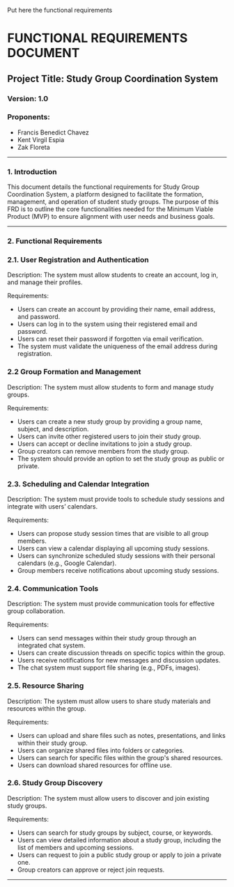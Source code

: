 Put here the functional requirements

# FUNCTIONAL REQUIREMENTS DOCUMENT
## Project Title: Study Group Coordination System
### Version: 1.0
### Proponents: 
- Francis Benedict Chavez
- Kent Virgil Espia
- Zak Floreta

___

### 1. Introduction

This document details the functional requirements for Study Group Coordination System, a platform designed to facilitate the formation, management, and       operation of student study groups. The purpose of this FRD is to outline the core functionalities needed for the Minimum Viable Product (MVP) to ensure       alignment with user needs and business goals.

___

### 2. Functional Requirements
### 2.1. User Registration and Authentication

Description: The system must allow students to create an account, log in, and manage their profiles.

Requirements:
- Users can create an account by providing their name, email address, and password.
- Users can log in to the system using their registered email and password.
- Users can reset their password if forgotten via email verification.
- The system must validate the uniqueness of the email address during registration.
   
### 2.2 Group Formation and Management
Description: The system must allow students to form and manage study groups.

Requirements:
- Users can create a new study group by providing a group name, subject, and description.
- Users can invite other registered users to join their study group.
- Users can accept or decline invitations to join a study group.
- Group creators can remove members from the study group.
- The system should provide an option to set the study group as public or private.
   
### 2.3. Scheduling and Calendar Integration

Description: The system must provide tools to schedule study sessions and integrate with users’ calendars.

Requirements:
- Users can propose study session times that are visible to all group members.
- Users can view a calendar displaying all upcoming study sessions.
- Users can synchronize scheduled study sessions with their personal calendars (e.g., Google Calendar).
- Group members receive notifications about upcoming study sessions.
    
### 2.4. Communication Tools

Description: The system must provide communication tools for effective group collaboration.

Requirements:
- Users can send messages within their study group through an integrated chat system.
- Users can create discussion threads on specific topics within the group.
- Users receive notifications for new messages and discussion updates.
- The chat system must support file sharing (e.g., PDFs, images).
    
### 2.5. Resource Sharing

Description: The system must allow users to share study materials and resources within the group.

Requirements:
- Users can upload and share files such as notes, presentations, and links within their study group.
- Users can organize shared files into folders or categories.
- Users can search for specific files within the group's shared resources.
- Users can download shared resources for offline use.
    
### 2.6. Study Group Discovery
    
Description: The system must allow users to discover and join existing study groups.

Requirements:
- Users can search for study groups by subject, course, or keywords.
- Users can view detailed information about a study group, including the list of members and upcoming sessions.
- Users can request to join a public study group or apply to join a private one.
- Group creators can approve or reject join requests.

___
